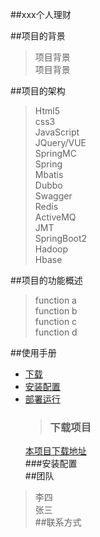 ##xxx个人理财

##项目的背景
>项目背景<br>
>项目背景<br>
>
##项目的架构
>Html5<br>
>css3<br>
>JavaScript<br>
>JQuery/VUE<br>
>SpringMC<br>
>Spring<br>
>Mbatis<br>
>Dubbo<br>
>Swagger<br>
>Redis<br>
>ActiveMQ<br>
>JMT<br>
>SpringBoot2<br>
>Hadoop<br>
>Hbase<br>


##项目的功能概述
>function a <br>
>function b <br>
>function c<br>
>function d <br>


##使用手册
* [下载](#下载项目)<br>
* [安装配置](#安装配置)<br>
* [部署运行](#部署运行)<br>
    >### 下载项目<br>
    [本项目下载地址](#http://localhost:8080/mgrmoney)<br>
    ###安装配置<br>
 ##团队
 >李四<br>
>张三<br>
##联系方式
    